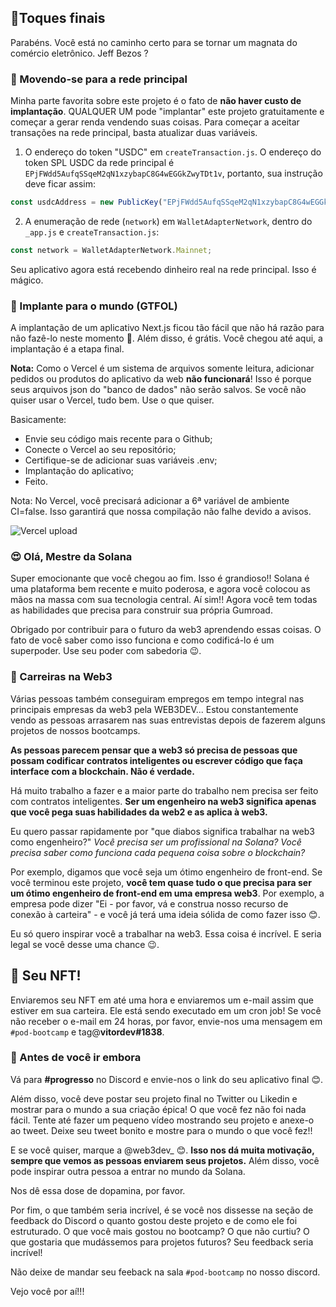 ## 🧹Toques finais

Parabéns. Você está no caminho certo para se tornar um magnata do comércio eletrônico. Jeff Bezos ?

### 🚢 Movendo-se para a rede principal

Minha parte favorita sobre este projeto é o fato de **não haver custo de implantação**. QUALQUER UM pode "implantar" este projeto gratuitamente e começar a gerar renda vendendo suas coisas. Para começar a aceitar transações na rede principal, basta atualizar duas variáveis.

1. O endereço do token "USDC" em `createTransaction.js`. O endereço do token SPL USDC da rede principal é `EPjFWdd5AufqSSqeM2qN1xzybapC8G4wEGGkZwyTDt1v`, portanto, sua instrução deve ficar assim:

```jsx
const usdcAddress = new PublicKey("EPjFWdd5AufqSSqeM2qN1xzybapC8G4wEGGkZwyTDt1v");
```

2. A enumeração de rede (`network`) em `WalletAdapterNetwork`, dentro do `_app.js` e `createTransaction.js`:

```jsx
const network = WalletAdapterNetwork.Mainnet;
```

Seu aplicativo agora está recebendo dinheiro real na rede principal. Isso é mágico.

### 🚀 Implante para o mundo (GTFOL)

A implantação de um aplicativo Next.js ficou tão fácil que não há razão para não fazê-lo neste momento 🤣. Além disso, é grátis. Você chegou até aqui, a implantação é a etapa final.

**Nota:** Como o Vercel é um sistema de arquivos somente leitura, adicionar pedidos ou produtos do aplicativo da web **não funcionará**! Isso é porque seus arquivos json do "banco de dados" não serão salvos. Se você não quiser usar o Vercel, tudo bem. Use o que quiser.

Basicamente:

- Envie seu código mais recente para o Github;
- Conecte o Vercel ao seu repositório;
- Certifique-se de adicionar suas variáveis .env;
- Implantação do aplicativo;
- Feito.

Nota: No Vercel, você precisará adicionar a 6ª variável de ambiente CI=false. Isso garantirá que nossa compilação não falhe devido a avisos.

![Vercel upload](https://i.imgur.com/wn2Uhj4.png)

### 😍 Olá, Mestre da Solana

Super emocionante que você chegou ao fim. Isso é grandioso!! Solana é uma plataforma bem recente e muito poderosa, e agora você colocou as mãos na massa com sua tecnologia central. Aí sim!! Agora você tem todas as habilidades que precisa para construir sua própria Gumroad.

Obrigado por contribuir para o futuro da web3 aprendendo essas coisas. O fato de você saber como isso funciona e como codificá-lo é um superpoder. Use seu poder com sabedoria 😉.

### 🥞 Carreiras na Web3

Várias pessoas também conseguiram empregos em tempo integral nas principais empresas da web3 pela WEB3DEV... Estou constantemente vendo as pessoas arrasarem nas suas entrevistas depois de fazerem alguns projetos de nossos bootcamps.

**As pessoas parecem pensar que a web3 só precisa de pessoas que possam codificar contratos inteligentes ou escrever código que faça interface com a blockchain. Não é verdade.**

Há muito trabalho a fazer e a maior parte do trabalho nem precisa ser feito com contratos inteligentes. **Ser um engenheiro na web3 significa apenas que você pega suas habilidades da web2 e as aplica à web3.**

Eu quero passar rapidamente por "que diabos significa trabalhar na web3 como engenheiro?" *Você precisa ser um profissional na Solana? Você precisa saber como funciona cada pequena coisa sobre o blockchain?*

Por exemplo, digamos que você seja um ótimo engenheiro de front-end. Se você terminou este projeto, **você tem quase tudo o que precisa para ser um ótimo engenheiro de front-end em uma empresa web3**. Por exemplo, a empresa pode dizer "Ei - por favor, vá e construa nosso recurso de conexão à carteira" - e você já terá uma ideia sólida de como fazer isso 😊.

Eu só quero inspirar você a trabalhar na web3. Essa coisa é incrível. E seria legal se você desse uma chance 😉.

🤟 Seu NFT!
---------
Enviaremos seu NFT em até uma hora e enviaremos um e-mail assim que estiver em sua carteira. Ele está sendo executado em um cron job! Se você não receber o e-mail em 24 horas, por favor, envie-nos uma mensagem em `#pod-bootcamp` e tag@**vitordev#1838**.

### 🌈 Antes de você ir embora

Vá para **#progresso** no Discord e envie-nos o link do seu aplicativo final 😊.

Além disso, você deve postar seu projeto final no Twitter ou Likedin e mostrar para o mundo a sua criação épica! O que você fez não foi nada fácil. Tente até fazer um pequeno vídeo mostrando seu projeto e anexe-o ao tweet. Deixe seu tweet bonito e mostre para o mundo o que você fez!!

E se você quiser, marque a @web3dev_ 😊. **Isso nos dá muita motivação, sempre que vemos as pessoas enviarem seus projetos.** Além disso, você pode inspirar outra pessoa a entrar no mundo da Solana.

Nos dê essa dose de dopamina, por favor.

Por fim, o que também seria incrível, é se você nos dissesse na seção de feedback do Discord o quanto gostou deste projeto e de como ele foi estruturado. O que você mais gostou no bootcamp? O que não curtiu? O que gostaria que mudássemos para projetos futuros? Seu feedback seria incrível!

Não deixe de mandar seu feeback na sala `#pod-bootcamp` no nosso discord.

Vejo você por aí!!!
